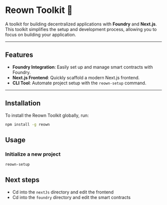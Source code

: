 # Reown Toolkit 🚀

A toolkit for building decentralized applications with **Foundry** and **Next.js**. This toolkit simplifies the setup and development process, allowing you to focus on building your application.

---

## Features

- **Foundry Integration**: Easily set up and manage smart contracts with Foundry.
- **Next.js Frontend**: Quickly scaffold a modern Next.js frontend.
- **CLI Tool**: Automate project setup with the `reown-setup` command.

---

## Installation

To install the Reown Toolkit globally, run:

```bash
npm install -g reown
```

## Usage

### Initialize a new project

```bash
reown-setup
```
## Next steps

- Cd into the `nextJs` directory and edit the frontend
- Cd into the `foundry` directory and edit the smart contracts

